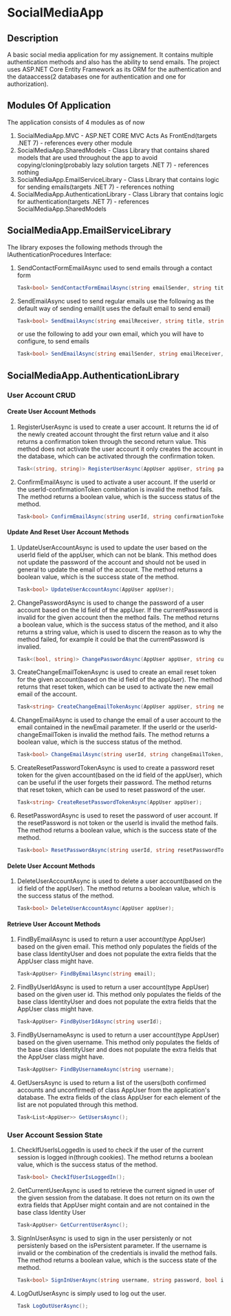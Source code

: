 # SocialMediaApp
## Description
A basic social media application for my assignement. It contains multiple authentication methods and also has the ability to send emails. The project uses ASP.NET Core Entity Framework as its ORM for the authentication and the dataaccess(2 databases one for authentication and one for authorization).

## Modules Of Application
The application consists of 4 modules as of now
1. SocialMediaApp.MVC - ASP.NET CORE MVC Acts As FrontEnd(targets .NET 7) - references every other module
2. SocialMediaApp.SharedModels - Class Library that contains shared models that are used throughout the app to avoid copying/cloning(probably lazy solution targets .NET 7) - references nothing
3. SocialMediaApp.EmailServiceLibrary - Class Library that contains logic for sending emails(targets .NET 7) - references nothing
4. SocialMediaApp.AuthenticationLibrary - Class Library that contains logic for authentication(targets .NET 7) - references SocialMediaApp.SharedModels

## SocialMediaApp.EmailServiceLibrary
The library exposes the following methods through the IAuthenticationProcedures Interface:
1. SendContactFormEmailAsync used to send emails through a contact form
    ```csharp 
    Task<bool> SendContactFormEmailAsync(string emailSender, string title, string body);
    ```
2. SendEmailAsync used to send regular emails
    use the following as the default way of sending email(it uses the default email to send email)
    ```csharp
    Task<bool> SendEmailAsync(string emailReceiver, string title, string body);
    ```
    or use the following to add your own email, which you will have to configure, to send emails
    ```csharp
    Task<bool> SendEmailAsync(string emailSender, string emailReceiver, string title, string body);
    ```

## SocialMediaApp.AuthenticationLibrary
### User Account CRUD
#### Create User Account Methods
1. RegisterUserAsync is used to create a user account. It returns the id of the newly created account throught the first return value and it also returns a confirmation token through the second return value. This method does not activate the user account it only creates the account in the database, which can be activated through the confirmation token.
    ```csharp
    Task<(string, string)> RegisterUserAsync(AppUser appUser, string password, bool isPersistent);
    ```
2. ConfirmEmailAsync is used to activate a user account. If the userId or the userId-confirmationToken combination is invalid the method fails. The method returns a boolean value, which is the success status of the method.
    ```csharp
    Task<bool> ConfirmEmailAsync(string userId, string confirmationToken);
    ```

#### Update And Reset User Account Methods
1. UpdateUserAccountAsync is used to update the user based on the userId field of the appUser, which can not be blank. This method does not update the password of the account and should not be used in general to update the email of the account. The method returns a boolean value, which is the success state of the method.
    ```csharp
    Task<bool> UpdateUserAccountAsync(AppUser appUser);
    ```

2. ChangePasswordAsync is used to change the password of a user account based on the Id field of the appUser. If the currentPassword is invalid for the given account then the method fails. The method returns a boolean value, which is the success status of the method, and it also returns a string value, which is used to discern the reason as to why the method failed, for example it could be that the currentPassword is invalied. 
    ```csharp
    Task<(bool, string)> ChangePasswordAsync(AppUser appUser, string currentPassword, string newPassword);
    ```
3. CreateChangeEmailTokenAsync is used to create an email reset token for the given account(based on the id field of the appUser). The method returns that reset token, which can be used to activate the new email email of the account.
    ```csharp
    Task<string> CreateChangeEmailTokenAsync(AppUser appUser, string newEmail);
    ```
4. ChangeEmailAsync is used to change the email of a user account to the email contained in the newEmail parameter. If the userId or the userId-changeEmailToken is invalid the method fails. The method returns a boolean value, which is the success status of the method.  
    ```csharp
    Task<bool> ChangeEmailAsync(string userId, string changeEmailToken, string newEmail);
    ```

5. CreateResetPasswordTokenAsync is used to create a password reset token for the given account(based on the id field of the appUser), which can be useful if the user forgets their password. The method returns that reset token, which can be used to reset password of the user. 
    ```csharp
    Task<string> CreateResetPasswordTokenAsync(AppUser appUser);
    ```
6. ResetPasswordAsync is used to reset the password of user account. If the resetPassword is not token or the userId is invalid the method fails. The method returns a boolean value, which is the success state of the method.
    ```csharp
    Task<bool> ResetPasswordAsync(string userId, string resetPasswordToken, string newPassword);
    ```         

#### Delete User Account Methods
1. DeleteUserAccountAsync is used to delete a user account(based on the id field of the appUser). The method returns a boolean value, which is the success status of the method. 
    ```csharp
    Task<bool> DeleteUserAccountAsync(AppUser appUser);
    ```

#### Retrieve User Account Methods
1. FindByEmailAsync is used to return a user account(type AppUser) based on the given email. This method only populates the fields of the base class IdentityUser and does not populate the extra fields that the AppUser class might have.
    ```csharp
    Task<AppUser> FindByEmailAsync(string email);
    ```
2. FindByUserIdAsync is used to return a user account(type AppUser) based on the given user id. This method only populates the fields of the base class IdentityUser and does not populate the extra fields that the AppUser class might have.
    ```csharp
    Task<AppUser> FindByUserIdAsync(string userId);
    ```
3. FindByUsernameAsync is used to return a user account(type AppUser) based on the given username. This method only populates the fields of the base class IdentityUser and does not populate the extra fields that the AppUser class might have.
    ```csharp
    Task<AppUser> FindByUsernameAsync(string username);
    ```
4. GetUsersAsync is used to return a list of the users(both confirmed accounts and unconfirmed) of class AppUser from the application's database. The extra  fields of the class AppUser for each element of the list are not populated through this method. 
    ```csharp
    Task<List<AppUser>> GetUsersAsync();
    ```

### User Account Session State
1. CheckIfUserIsLoggedIn is used to check if the user of the current session is logged in(through cookies). The method returns a boolean value, which is the success status of the method. 
    ```csharp
    Task<bool> CheckIfUserIsLoggedIn();
    ```
2. GetCurrentUserAsync is used to retrieve the current signed in user of the given session from the database. It does not return on its own the extra fields that AppUser might contain and are not contained in the base class Identity User
    ```csharp 
    Task<AppUser> GetCurrentUserAsync(); 
    ```
3. SignInUserAsync is used to sign in the user persistenly or not persistenly based on the isPersistent parameter. If the username is invalid or the combination of the credentials is invalid the method fails. The method returns a boolean value, which is the success state of the method.
    ```csharp
    Task<bool> SignInUserAsync(string username, string password, bool isPersistent);
    ```
4. LogOutUserAsync is simply used to log out the user.
    ```csharp
    Task LogOutUserAsync();
    ```





